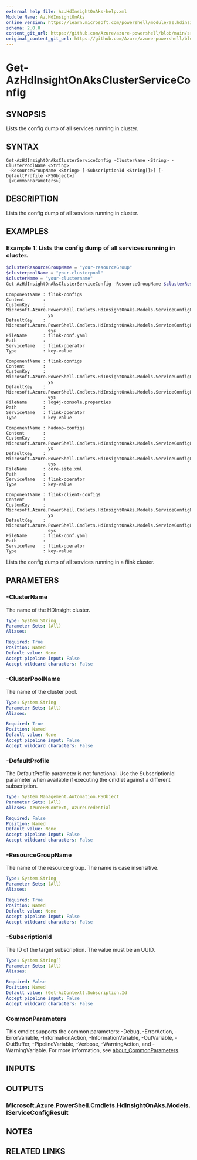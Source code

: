 ```yaml
---
external help file: Az.HdInsightOnAks-help.xml
Module Name: Az.HdInsightOnAks
online version: https://learn.microsoft.com/powershell/module/az.hdinsightonaks/get-azhdinsightonaksclusterserviceconfig
schema: 2.0.0
content_git_url: https://github.com/Azure/azure-powershell/blob/main/src/HdInsightOnAks/HdInsightOnAks/help/Get-AzHdInsightOnAksClusterServiceConfig.md
original_content_git_url: https://github.com/Azure/azure-powershell/blob/main/src/HdInsightOnAks/HdInsightOnAks/help/Get-AzHdInsightOnAksClusterServiceConfig.md
---
```


# Get-AzHdInsightOnAksClusterServiceConfig

## SYNOPSIS
Lists the config dump of all services running in cluster.

## SYNTAX

```
Get-AzHdInsightOnAksClusterServiceConfig -ClusterName <String> -ClusterPoolName <String>
 -ResourceGroupName <String> [-SubscriptionId <String[]>] [-DefaultProfile <PSObject>]
 [<CommonParameters>]
```

## DESCRIPTION
Lists the config dump of all services running in cluster.

## EXAMPLES

### Example 1: Lists the config dump of all services running in cluster.
```powershell
$clusterResourceGroupName = "your-resourceGroup"
$clusterpoolName = "your-clusterpool"
$clusterName = "your-clustername"
Get-AzHdInsightOnAksClusterServiceConfig -ResourceGroupName $clusterResourceGroupName -ClusterName $clusterName -ClusterPoolName $clusterpoolName
```

```output
ComponentName : flink-configs
Content       :
CustomKey     : Microsoft.Azure.PowerShell.Cmdlets.HdInsightOnAks.Models.ServiceConfigListResultPropertiesCustomKe
                ys
DefaultKey    : Microsoft.Azure.PowerShell.Cmdlets.HdInsightOnAks.Models.ServiceConfigListResultPropertiesDefaultK
                eys
FileName      : flink-conf.yaml
Path          :
ServiceName   : flink-operator
Type          : key-value

ComponentName : flink-configs
Content       :
CustomKey     : Microsoft.Azure.PowerShell.Cmdlets.HdInsightOnAks.Models.ServiceConfigListResultPropertiesCustomKe
                ys
DefaultKey    : Microsoft.Azure.PowerShell.Cmdlets.HdInsightOnAks.Models.ServiceConfigListResultPropertiesDefaultK
                eys
FileName      : log4j-console.properties
Path          :
ServiceName   : flink-operator
Type          : key-value

ComponentName : hadoop-configs
Content       :
CustomKey     : Microsoft.Azure.PowerShell.Cmdlets.HdInsightOnAks.Models.ServiceConfigListResultPropertiesCustomKe
                ys
DefaultKey    : Microsoft.Azure.PowerShell.Cmdlets.HdInsightOnAks.Models.ServiceConfigListResultPropertiesDefaultK
                eys
FileName      : core-site.xml
Path          :
ServiceName   : flink-operator
Type          : key-value

ComponentName : flink-client-configs
Content       :
CustomKey     : Microsoft.Azure.PowerShell.Cmdlets.HdInsightOnAks.Models.ServiceConfigListResultPropertiesCustomKe
                ys
DefaultKey    : Microsoft.Azure.PowerShell.Cmdlets.HdInsightOnAks.Models.ServiceConfigListResultPropertiesDefaultK
                eys
FileName      : flink-conf.yaml
Path          :
ServiceName   : flink-operator
Type          : key-value
```

Lists the config dump of all services running in a flink cluster.

## PARAMETERS

### -ClusterName
The name of the HDInsight cluster.

```yaml
Type: System.String
Parameter Sets: (All)
Aliases:

Required: True
Position: Named
Default value: None
Accept pipeline input: False
Accept wildcard characters: False
```

### -ClusterPoolName
The name of the cluster pool.

```yaml
Type: System.String
Parameter Sets: (All)
Aliases:

Required: True
Position: Named
Default value: None
Accept pipeline input: False
Accept wildcard characters: False
```

### -DefaultProfile
The DefaultProfile parameter is not functional.
Use the SubscriptionId parameter when available if executing the cmdlet against a different subscription.

```yaml
Type: System.Management.Automation.PSObject
Parameter Sets: (All)
Aliases: AzureRMContext, AzureCredential

Required: False
Position: Named
Default value: None
Accept pipeline input: False
Accept wildcard characters: False
```

### -ResourceGroupName
The name of the resource group.
The name is case insensitive.

```yaml
Type: System.String
Parameter Sets: (All)
Aliases:

Required: True
Position: Named
Default value: None
Accept pipeline input: False
Accept wildcard characters: False
```

### -SubscriptionId
The ID of the target subscription.
The value must be an UUID.

```yaml
Type: System.String[]
Parameter Sets: (All)
Aliases:

Required: False
Position: Named
Default value: (Get-AzContext).Subscription.Id
Accept pipeline input: False
Accept wildcard characters: False
```

### CommonParameters
This cmdlet supports the common parameters: -Debug, -ErrorAction, -ErrorVariable, -InformationAction, -InformationVariable, -OutVariable, -OutBuffer, -PipelineVariable, -Verbose, -WarningAction, and -WarningVariable. For more information, see [about_CommonParameters](http://go.microsoft.com/fwlink/?LinkID=113216).

## INPUTS

## OUTPUTS

### Microsoft.Azure.PowerShell.Cmdlets.HdInsightOnAks.Models.IServiceConfigResult

## NOTES

## RELATED LINKS
